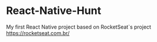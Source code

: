 # React-Native-Hunt
My first React Native project based on RocketSeat`s project https://rocketseat.com.br/

